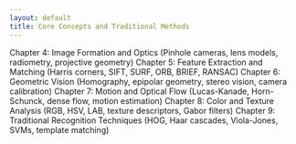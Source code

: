 ```yaml
---
layout: default
title: Core Concepts and Traditional Methods
---
```


Chapter 4: Image Formation and Optics
(Pinhole cameras, lens models, radiometry, projective geometry)
Chapter 5: Feature Extraction and Matching
(Harris corners, SIFT, SURF, ORB, BRIEF, RANSAC)
Chapter 6: Geometric Vision
(Homography, epipolar geometry, stereo vision, camera calibration)
Chapter 7: Motion and Optical Flow
(Lucas-Kanade, Horn-Schunck, dense flow, motion estimation)
Chapter 8: Color and Texture Analysis
(RGB, HSV, LAB, texture descriptors, Gabor filters)
Chapter 9: Traditional Recognition Techniques
(HOG, Haar cascades, Viola-Jones, SVMs, template matching)
